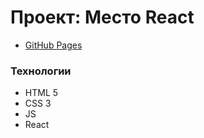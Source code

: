 # Проект: Место React

* [GitHub Pages](https://romzes2f.github.io/react-mesto-auth/)

### Технологии

* HTML 5
* CSS 3
* JS
* React
